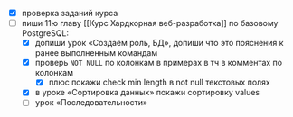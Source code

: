- [x] проверка заданий курса
- [ ] пиши 11ю главу [[Курс Хардкорная веб-разработка]] по базовому PostgreSQL:
	- [x] допиши урок «Создаём роль, БД», допиши что это пояснения к ранее выполненным командам
	- [x] проверь `NOT NULL` по колонкам в примерах в тч в комментах по колонкам
		- [x] плюс покажи check min length в not null текстовых полях
	- [x] в уроке «Сортировка данных» покажи сортировку values
	- [ ] урок «Последовательности»